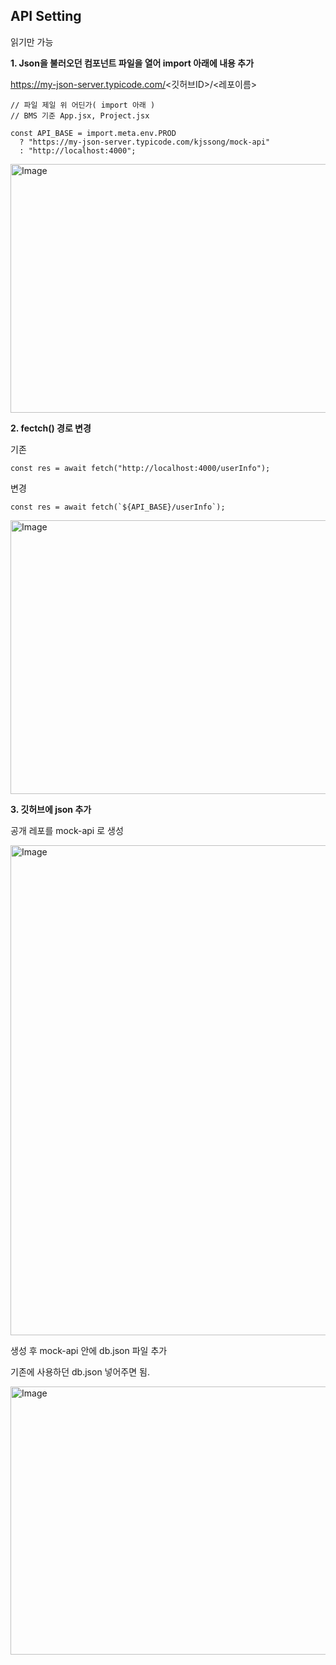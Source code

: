 ## API Setting
읽기만 가능


**1. Json을 불러오던 컴포넌트 파일을 열어 import 아래에 내용 추가**

https://my-json-server.typicode.com/<깃허브ID>/<레포이름>

    // 파일 제일 위 어딘가( import 아래 )
    // BMS 기준 App.jsx, Project.jsx
    
    const API_BASE = import.meta.env.PROD
      ? "https://my-json-server.typicode.com/kjssong/mock-api"
      : "http://localhost:4000";

<img width="637" height="398" alt="Image" src="https://github.com/user-attachments/assets/dd92aad2-1867-4f08-a697-1cb91c361022" />


**2. fectch() 경로 변경**

기존

    const res = await fetch("http://localhost:4000/userInfo");

변경

    const res = await fetch(`${API_BASE}/userInfo`);

<img width="1259" height="438" alt="Image" src="https://github.com/user-attachments/assets/5c0a132f-ea47-4233-ae57-253b5318fe87" />



**3. 깃허브에 json 추가**

공개 레포를 mock-api 로 생성

<img width="795" height="784" alt="Image" src="https://github.com/user-attachments/assets/89d75497-2cd0-4e36-be3f-2dd2c68736dc" />


생성 후 mock-api 안에 db.json 파일 추가

기존에 사용하던 db.json 넣어주면 됨.

<img width="1131" height="429" alt="Image" src="https://github.com/user-attachments/assets/34c130e4-2f0b-47d1-81e1-b669a279c4db" />
